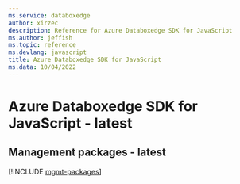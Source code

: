 ```yaml
---
ms.service: databoxedge
author: xirzec
description: Reference for Azure Databoxedge SDK for JavaScript
ms.author: jeffish
ms.topic: reference
ms.devlang: javascript
title: Azure Databoxedge SDK for JavaScript
ms.data: 10/04/2022
---
```

# Azure Databoxedge SDK for JavaScript - latest

## Management packages - latest
[!INCLUDE [mgmt-packages](databoxedge-mgmt-index.md)]